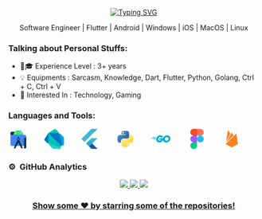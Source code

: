 
<p align="center">
<a href="https://git.io/typing-svg"><img src="https://readme-typing-svg.demolab.com?font=Georgia&weight=800&pause=1000&size=33&color=5B85CC&width=370&height=100&lines=Hi+%2C+I'm+Emon+%F0%9F%91%8B" alt="Typing SVG" /></a>
</p>

<p align="center">
Software Engineer | Flutter | Android | Windows | iOS | MacOS | Linux
</p>

### Talking about Personal Stuffs:

- 👨🎓 Experience Level : 3+ years
- 💡 Equipments : Sarcasm, Knowledge, Dart, Flutter, Python, Golang, Ctrl + C, Ctrl + V
- 🧩 Interested In : Technology, Gaming


### Languages and Tools:

<img src="https://github.com/devicons/devicon/blob/master/icons/androidstudio/androidstudio-original.svg" width="40px">&nbsp;&nbsp;&nbsp;&nbsp;&nbsp;&nbsp;&nbsp;&nbsp;<img src="https://github.com/devicons/devicon/blob/master/icons/dart/dart-original.svg" width="40px">&nbsp;&nbsp;&nbsp;&nbsp;&nbsp;&nbsp;&nbsp;&nbsp;<img src="https://github.com/devicons/devicon/blob/master/icons/flutter/flutter-original.svg" width="40px">&nbsp;&nbsp;&nbsp;&nbsp;&nbsp;&nbsp;&nbsp;&nbsp;<img src="https://github.com/devicons/devicon/blob/master/icons/python/python-original.svg" width="40px">&nbsp;&nbsp;&nbsp;&nbsp;&nbsp;&nbsp;&nbsp;&nbsp;<img src="https://github.com/devicons/devicon/blob/master/icons/go/go-original-wordmark.svg" width="40px">&nbsp;&nbsp;&nbsp;&nbsp;&nbsp;&nbsp;&nbsp;&nbsp;<img src="https://github.com/devicons/devicon/blob/master/icons/figma/figma-original.svg" width="40px">&nbsp;&nbsp;&nbsp;&nbsp;&nbsp;&nbsp;&nbsp;&nbsp;<img src="https://github.com/devicons/devicon/blob/master/icons/firebase/firebase-plain.svg" width="40px">

### ⚙️ &nbsp;GitHub Analytics

<p align="center">
<a href="https://github.com/PtPrashantTripathi">
  <img height="180em" src="https://github-readme-stats-eight-theta.vercel.app/api?username=hungryemon&show_icons=true&theme=tokyonight&include_all_commits=true&count_private=true" />
  <img height="180em" src="https://github-readme-stats-eight-theta.vercel.app/api/top-langs/?username=hungryemon&layout=compact&exclude_lang=java+r&theme=tokyonight" />
  <img height="180em" src="https://streak-stats.demolab.com/?user=hungryemon&theme=highcontrast" />
</p>

<div align="center">

### Show some ❤️ by starring some of the repositories!

</div>
